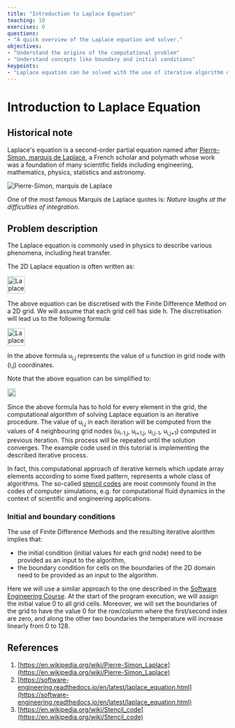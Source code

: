 ```yaml
---
title: "Introduction to Laplace Equation"
teaching: 10
exercises: 0
questions:
- "A quick overview of the Laplace equation and solver."
objectives:
- "Understand the origins of the computational problem"
- "Understand concepts like boundary and initial conditions"
keypoints:
- "Laplace equation can be solved with the use of iterative algorithm on a discretised computational grid"
---
```


# Introduction to Laplace Equation

## Historical note
Laplace's equation is a second-order partial equation named after [Pierre-Simon, marquis de Laplace](https://en.wikipedia.org/wiki/Pierre-Simon_Laplace), a French scholar and polymath whose work was a foundation of many scientific fields including engineering, mathematics, physics, statistics and astronomy.

![Pierre-Simon, marquis de Laplace](https://upload.wikimedia.org/wikipedia/commons/3/39/Laplace%2C_Pierre-Simon%2C_marquis_de.jpg)

One of the most famous Marquis de Laplace quotes is: *Nature laughs at the difficulties of integration*.

## Problem description

The Laplace equation is commonly used in physics to describe various phenomena, including heat transfer.

The 2D Laplace equation is often written as:

<p><img src="{{ page.root }}/fig/laplace_eq1.png" alt="Laplace equation" height="40"/></p>

The above equation can be discretised with the Finite Difference Method on a 2D grid. We will assume that each grid cell has side h. The discretisation will lead us to the following formula:

<p><img src="{{ page.root }}/fig/laplace_eq2.png" alt="Laplace equation discretisation" height="40"/></p>

In the above formula u<sub>i,j</sub> represents the value of u function in grid node with (i,j) coordinates.

Note that the above equation can be simplified to:

<p><img src="{{ page.root }}/fig/laplace_eq3.png" alt="Laplace equation discretisation" height="20"/></p>

Since the above formula has to hold for every element in the grid, the computational algorithm of solving Laplace equation is an iterative procedure. The value of u<sub>i,j</sub> in each iteration will be computed from the values of 4 neighbouring grid nodes (u<sub>i-1,j</sub>, u<sub>i+1,j</sub>, u<sub>i,j-1</sub>, u<sub>i,j+1</sub>) computed in previous iteration. This process will be repeated until the solution converges. The example code used in this tutorial is implementing the described iterative process.

In fact, this computational approach of iterative kernels which update array elements according to some fixed pattern, represents a whole class of algorithms. The so-called [stencil codes](https://en.wikipedia.org/wiki/Stencil_code) are most commonly found in the codes of computer simulations, e.g. for computational fluid dynamics in the context of scientific and engineering applications.

### Initial and boundary conditions

The use of Finite Difference Methods and the resulting iterative alorithm implies that:
* the initial condition (initial values for each grid node) need to be provided as an input to the algorithm,
* the boundary condition for cells on the boundaries of the 2D domain need to be provided as an input to the algorithm.

Here we will use a similar approach to the one described in the [Software Engineering Course](https://software-engineering.readthedocs.io). At the start of the program execution, we will assign the initial value 0 to all grid cells. Moreover, we will set the boundaries of the grid to have the value 0 for the row/column where the first/second index are zero, and along the other two boundaries the temperature will increase linearly from 0 to 128.


## References

1. [https://en.wikipedia.org/wiki/Pierre-Simon_Laplace](https://en.wikipedia.org/wiki/Pierre-Simon_Laplace)
2. [https://software-engineering.readthedocs.io/en/latest/laplace_equation.html](https://software-engineering.readthedocs.io/en/latest/laplace_equation.html)
3. [https://en.wikipedia.org/wiki/Stencil_code](https://en.wikipedia.org/wiki/Stencil_code)
